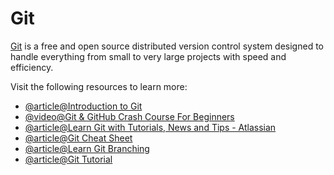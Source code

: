 # Git

[Git](https://git-scm.com/) is a free and open source distributed version control system designed to handle everything from small to very large projects with speed and efficiency.

Visit the following resources to learn more:

- [@article@Introduction to Git](https://learn.microsoft.com/en-us/training/modules/intro-to-git/)
- [@video@Git & GitHub Crash Course For Beginners](https://www.youtube.com/watch?v=SWYqp7iY_Tc)
- [@article@Learn Git with Tutorials, News and Tips - Atlassian](https://www.atlassian.com/git)
- [@article@Git Cheat Sheet](https://cs.fyi/guide/git-cheatsheet)
- [@article@Learn Git Branching](https://learngitbranching.js.org/)
- [@article@Git Tutorial](https://www.w3schools.com/git/)
